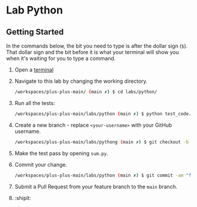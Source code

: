 # Lab Python

## Getting Started

In the commands below, the bit you need to type is after the dollar sign (`$`). That dollar sign and the bit before it is what your terminal will show you when it's waiting for you to type a command.

1. Open a [terminal](https://codechica.ca/guides/terminal.html)
1. Navigate to this lab by changing the working directory.

    ```bash
    /workspaces/plus-plus-main/ (main ✗) $ cd labs/python/
    ```

1. Run all the tests:

    ```bash
    /workspaces/plus-plus-main/labs/python (main ✗) $ python test_code.py
    ```

1. Create a new branch - replace `<your-username>` with your GitHub username.

    ```bash
    /workspaces/plus-plus-main/labs/pythong (main ✗) $ git checkout -b <your-username>-branch
    ```

1. Make the test pass by opening `sum.py`.
1. Commit your change.

    ```bash
    /workspaces/plus-plus-main/labs/python (main ✗) $ git commit -am "fix: make the sum function work"
    ```

1. Submit a Pull Request from your feature branch to the `main` branch.
1. :shipit:

